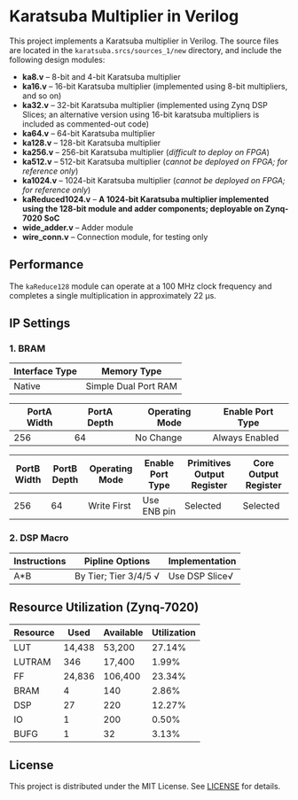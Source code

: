 # Karatsuba Multiplier in Verilog

This project implements a Karatsuba multiplier in Verilog. The source files are located in the `karatsuba.srcs/sources_1/new` directory, and include the following design modules:

- **ka8.v** – 8-bit and 4-bit Karatsuba multiplier  
- **ka16.v** – 16-bit Karatsuba multiplier (implemented using 8-bit multipliers, and so on)  
- **ka32.v** – 32-bit Karatsuba multiplier (implemented using Zynq DSP Slices; an alternative version using 16-bit karatsuba multipliers is included as commented-out code)  
- **ka64.v** – 64-bit Karatsuba multiplier  
- **ka128.v** – 128-bit Karatsuba multiplier  
- **ka256.v** – 256-bit Karatsuba multiplier (*difficult to deploy on FPGA*)  
- **ka512.v** – 512-bit Karatsuba multiplier (*cannot be deployed on FPGA; for reference only*)  
- **ka1024.v** – 1024-bit Karatsuba multiplier (*cannot be deployed on FPGA; for reference only*)  
- **kaReduced1024.v** – **A 1024-bit Karatsuba multiplier implemented using the 128-bit module and adder components; deployable on Zynq-7020 SoC** 
- **wide_adder.v** – Adder module  
- **wire_conn.v** – Connection module, for testing only  

## Performance

The `kaReduce128` module can operate at a 100 MHz clock frequency and completes a single multiplication in approximately 22 µs.

## IP Settings
### 1. BRAM
| Interface Type | Memory Type |
|----------------|-------------|
|Native         |Simple Dual Port RAM|

| PortA Width    | PortA Depth | Operating Mode | Enable Port Type |
|---------------|--------------|----------------|------------------|
|256            |  64           |   No Change   |   Always Enabled  |


| PortB Width    | PortB Depth | Operating Mode | Enable Port Type | Primitives Output Register | Core Output Register|
|---------------|--------------|----------------|------------------|----------------------|------------------|
|256            |  64           |  Write First   |   Use ENB pin  | Selected |Selected

### 2. DSP Macro
|Instructions|Pipline Options| Implementation |
|------------|---------------|---------------|
|A*B  |By Tier; Tier 3/4/5 √| Use DSP Slice√|

## Resource Utilization (Zynq-7020)

| Resource | Used  | Available | Utilization |
|----------|-------|-----------|-------------|
| LUT      | 14,438 | 53,200     | 27.14%      |
| LUTRAM   | 346   | 17,400     | 1.99%       |
| FF       | 24,836 | 106,400    | 23.34%      |
| BRAM     | 4     | 140        | 2.86%       |
| DSP      | 27    | 220        | 12.27%      |
| IO       | 1     | 200        | 0.50%       |
| BUFG     | 1     | 32         | 3.13%       |

## License

This project is distributed under the MIT License. See [LICENSE](LICENSE) for details.

